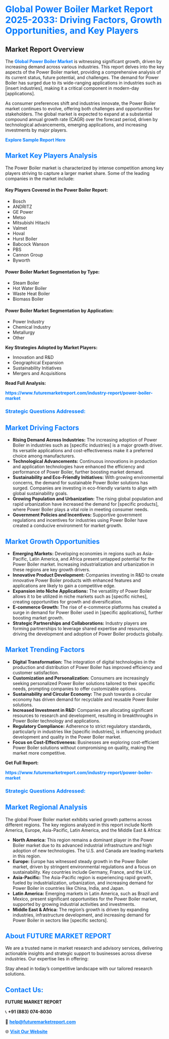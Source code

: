 <h1 style="color: #007BFF;">Global Power Boiler Market Report 2025-2033: Driving Factors, Growth Opportunities, and Key Players</h1>

<section id="overview">
<h2>Market Report Overview</h2>
<p>The <a href="https://www.futuremarketreport.com/industry-report/power-boiler-market" style="color: #007BFF; text-decoration: none;"><strong>Global Power Boiler Market</strong></a> is witnessing significant growth, driven by increasing demand across various industries. This report delves into the key aspects of the Power Boiler market, providing a comprehensive analysis of its current status, future potential, and challenges. The demand for Power Boiler has surged due to its wide-ranging applications in industries such as [insert industries], making it a critical component in modern-day [applications].</p>
<p>As consumer preferences shift and industries innovate, the Power Boiler market continues to evolve, offering both challenges and opportunities for stakeholders. The global market is expected to expand at a substantial compound annual growth rate (CAGR) over the forecast period, driven by technological advancements, emerging applications, and increasing investments by major players.</p>
</section>

<section id="overview">
<p><a href="https://www.futuremarketreport.com/request-sample/reportId=41024" style="color: #007BFF; text-decoration: none;"><strong>Explore Sample Report Here</strong></a></p>
</section>

<section id="key-players">
<h2 style="color: #007BFF;">Market Key Players Analysis</h2>
<p>The Power Boiler market is characterized by intense competition among key players striving to capture a larger market share. Some of the leading companies in the market include:</p>
<h4>Key Players Covered in the Power Boiler Report:</h4>
<ul><li>Bosch</li><li>ANDRITZ</li><li>GE Power</li><li>Metso</li><li>Mitsubishi Hitachi</li><li>Valmet</li><li>Hoval</li><li>Hurst Boiler</li><li>Babcock Wanson</li><li>PBS</li><li>Cannon Group</li><li>Byworth</li></ul>
<h4>Power Boiler Market Segmentation by Type:</h4>
<ul><li>Steam Boiler</li><li>Hot Water Boiler</li><li>Waste Heat Boiler</li><li>Biomass Boiler</li></ul>

<h4>Power Boiler Market Segmentation by Application:</h4>
<ul><li>Power Industry</li><li>Chemical Industry</li><li>Metallurgy</li><li>Other</li></ul>
<p><strong>Key Strategies Adopted by Market Players:</strong></p>
<ul>
<li>Innovation and R&D</li>
<li>Geographical Expansion</li>
<li>Sustainability Initiatives</li>
<li>Mergers and Acquisitions</li>
</ul>
</section>

<section>
<p><strong>Read Full Analysis: </strong></p><a href="https://www.futuremarketreport.com/industry-report/power-boiler-market" style="color: #007BFF; text-decoration: none;"><strong>https://www.futuremarketreport.com/industry-report/power-boiler-market</strong></a>
<h3 style="color: #007BFF;">Strategic Questions Addressed:</h3>
</section>

<section id="driving-factors">
<h2 style="color: #007BFF;">Market Driving Factors</h2>
<ul>
<li><strong>Rising Demand Across Industries:</strong> The increasing adoption of Power Boiler in industries such as [specific industries] is a major growth driver. Its versatile applications and cost-effectiveness make it a preferred choice among manufacturers.</li>
<li><strong>Technological Advancements:</strong> Continuous innovations in production and application technologies have enhanced the efficiency and performance of Power Boiler, further boosting market demand.</li>
<li><strong>Sustainability and Eco-Friendly Initiatives:</strong> With growing environmental concerns, the demand for sustainable Power Boiler solutions has surged. Companies are investing in eco-friendly variants to align with global sustainability goals.</li>
<li><strong>Growing Population and Urbanization:</strong> The rising global population and rapid urbanization have increased the demand for [specific products], where Power Boiler plays a vital role in meeting consumer needs.</li>
<li><strong>Government Policies and Incentives:</strong> Supportive government regulations and incentives for industries using Power Boiler have created a conducive environment for market growth.</li>
</ul>
</section>

<section id="growth-opportunities">
<h2 style="color: #007BFF;">Market Growth Opportunities</h2>
<ul>
<li><strong>Emerging Markets:</strong> Developing economies in regions such as Asia-Pacific, Latin America, and Africa present untapped potential for the Power Boiler market. Increasing industrialization and urbanization in these regions are key growth drivers.</li>
<li><strong>Innovative Product Development:</strong> Companies investing in R&D to create innovative Power Boiler products with enhanced features and applications are likely to gain a competitive edge.</li>
<li><strong>Expansion into Niche Applications:</strong> The versatility of Power Boiler allows it to be utilized in niche markets such as [specific niches], creating opportunities for growth and diversification.</li>
<li><strong>E-commerce Growth:</strong> The rise of e-commerce platforms has created a surge in demand for Power Boiler used in [specific applications], further boosting market growth.</li>
<li><strong>Strategic Partnerships and Collaborations:</strong> Industry players are forming partnerships to leverage shared expertise and resources, driving the development and adoption of Power Boiler products globally.</li>
</ul>
</section>

<section id="trending-factors">
<h2 style="color: #007BFF;">Market Trending Factors</h2>
<ul>
<li><strong>Digital Transformation:</strong> The integration of digital technologies in the production and distribution of Power Boiler has improved efficiency and customer satisfaction.</li>
<li><strong>Customization and Personalization:</strong> Consumers are increasingly seeking personalized Power Boiler solutions tailored to their specific needs, prompting companies to offer customizable options.</li>
<li><strong>Sustainability and Circular Economy:</strong> The push towards a circular economy has driven demand for recyclable and reusable Power Boiler solutions.</li>
<li><strong>Increased Investment in R&D:</strong> Companies are allocating significant resources to research and development, resulting in breakthroughs in Power Boiler technology and applications.</li>
<li><strong>Regulatory Compliance:</strong> Adherence to strict regulatory standards, particularly in industries like [specific industries], is influencing product development and quality in the Power Boiler market.</li>
<li><strong>Focus on Cost-Effectiveness:</strong> Businesses are exploring cost-efficient Power Boiler solutions without compromising on quality, making the market more competitive.</li>
</ul>
</section>

<section>
<p><strong>Get Full Report: </strong></p><a href="https://www.futuremarketreport.com/industry-report/power-boiler-market" style="color: #007BFF; text-decoration: none;"><strong>https://www.futuremarketreport.com/industry-report/power-boiler-market</strong></a>
<h3 style="color: #007BFF;">Strategic Questions Addressed:</h3>
</section>


<section id="regional-analysis">
<h2 style="color: #007BFF;">Market Regional Analysis</h2>
<p>The global Power Boiler market exhibits varied growth patterns across different regions. The key regions analyzed in this report include North America, Europe, Asia-Pacific, Latin America, and the Middle East & Africa:</p>
<ul>
<li><strong>North America:</strong> This region remains a dominant player in the Power Boiler market due to its advanced industrial infrastructure and high adoption of new technologies. The U.S. and Canada are leading markets in this region.</li>
<li><strong>Europe:</strong> Europe has witnessed steady growth in the Power Boiler market, driven by stringent environmental regulations and a focus on sustainability. Key countries include Germany, France, and the U.K.</li>
<li><strong>Asia-Pacific:</strong> The Asia-Pacific region is experiencing rapid growth, fueled by industrialization, urbanization, and increasing demand for Power Boiler in countries like China, India, and Japan.</li>
<li><strong>Latin America:</strong> Emerging markets in Latin America, such as Brazil and Mexico, present significant opportunities for the Power Boiler market, supported by growing industrial activities and investments.</li>
<li><strong>Middle East & Africa:</strong> The region’s growth is driven by expanding industries, infrastructure development, and increasing demand for Power Boiler in sectors like [specific sectors].</li>
</ul>
</section>

<footer>
<h2 style="color: #007BFF;">About FUTURE MARKET REPORT</h2>
<p>We are a trusted name in market research and advisory services, delivering actionable insights and strategic support to businesses across diverse industries. Our expertise lies in offering:</p>

<p>Stay ahead in today’s competitive landscape with our tailored research solutions.</p>

<h2 style="color: #007BFF;">Contact Us:</h2>
<p><strong>FUTURE MARKET REPORT</strong></p>
<p>📞 <strong>+91 (883) 074-8030</strong></p>
<p>📧 <strong><a href="mailto:help@futuremarketreport.com" style="color: #007BFF;">help@futuremarketreport.com</a></strong></p>
<p>🌐 <strong><a href="https://www.futuremarketreport.com/" style="color: #007BFF;">Visit Our Website</a></strong></p>
</footer>